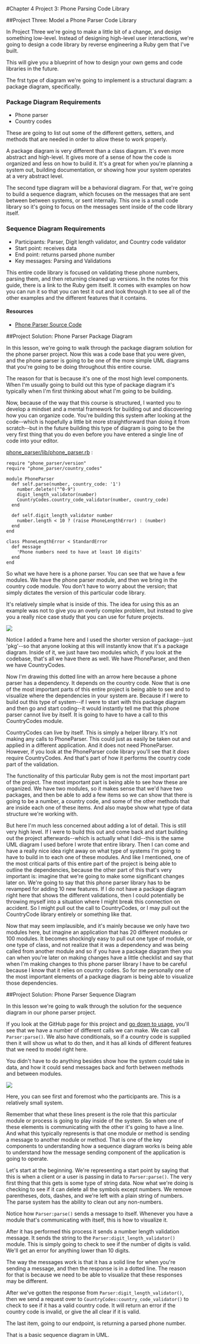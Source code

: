 #Chapter 4 Project 3: Phone Parsing Code Library

##Project Three: Model a Phone Parser Code Library

In Project Three we're going to make a little bit of a change, and design something low-level. Instead of designing high-level user interactions, we're going to design a code library by reverse engineering a Ruby gem that I've built.

This will give you a blueprint of how to design your own gems and code libraries in the future.

The frst type of diagram we're going to implement is a structural diagram: a package diagram, specifically.

### Package Diagram Requirements

* Phone parser
* Country codes

These are going to list out some of the different getters, setters, and methods that are needed in order to allow these to work properly.

A package diagram is very different than a class diagram. It's even more abstract and high-level. It gives more of a sense of how the code is organized and less on how to build it. It's a great for when you're planning a system out, building documentation, or showing how your system operates at a very abstract level.

The second type diagram will be a behavioral diagram. For that, we're going to build a sequence diagram, which focuses on the messages that are sent between between systems, or sent internally. This one is a small code library so it's going to focus on the messages sent inside of the code library itself.

### Sequence Diagram Requirements

* Participants: Parser, Digit length validator, and Country code validator
* Start point: receives data
* End point: returns parsed phone number
* Key messages: Parsing and Validations

This entire code library is focused on validating these phone numbers, parsing them, and then returning cleaned up versions. In the notes for this guide, there is a link to the Ruby gem itself. It comes with examples on how you can run it so that you can test it out and look through it to see all of the other examples and the different features that it contains.


#### Resources

- [Phone Parser Source Code](https://github.com/jordanhudgens/phone_parser)

##Project Solution: Phone Parser Package Diagram

In this lesson, we're going to walk through the package diagram solution for the phone parser project. Now this was a code base that you were given, and the phone parser is going to be one of the more simple UML diagrams that you're going to be doing throughout this entire course.

The reason for that is because it's one of the most high level components. When I'm usually going to build out this type of package diagram it's typically when I'm first thinking about what I'm going to be building.

Now, because of the way that this course is structured, I wanted you to develop a mindset and a mental framework for building out and discovering how you can organize code. You're building this system after looking at the code--which is hopefully a little bit more straightforward than doing it from scratch--but in the future building this type of diagram is going to be the very first thing that you do even before you have entered a single line of code into your editor.

[phone_parser/lib/phone_parser.rb](https://github.com/jordanhudgens/phone_parser/blob/master/lib/phone_parser.rb) :

	require "phone_parser/version"
	require "phone_parser/country_codes"

	module PhoneParser
	  def self.parse(number, country_code: '1')
	    number.delete!("^0-9")
	    digit_length_validator(number)
	    CountryCodes.country_code_validator(number, country_code)
	  end

	  def self.digit_length_validator number
	    number.length < 10 ? (raise PhoneLengthError) : (number)
	  end
	end

	class PhoneLengthError < StandardError
	  def message
	    'Phone numbers need to have at least 10 digits'
	  end
	end


So what we have here is a phone parser. You can see that we have a few modules. We have the phone parser module, and then we bring in the country code module. You don't have to worry about the version; that simply dictates the version of this particular code library.

It's relatively simple what is inside of this. The idea for using this as an example was not to give you an overly complex problem, but instead to give you a really nice case study that you can use for future projects.

![](https://s3-us-west-2.amazonaws.com/devcamp-pictures/Problem+Solving+images/Project+3%3A+Phone+Parsing+Code+Library/Phone+Parser+package+diagram.PNG)

Notice I added a frame here and I used the shorter version of package--just 'pkg'--so that anyone looking at this will instantly know that it's a package diagram. Inside of it, we just have two modules which, if you look at the codebase, that's all we have there as well. We have PhoneParser, and then we have CountryCodes.

Now I'm drawing this dotted line with an arrow here because a phone parser has a dependency. It depends on the country code. Now that is one of the most important parts of this entire project is being able to see and to visualize where the dependencies in your system are. Because if I were to build out this type of system--if I were to start with this package diagram and then go and start coding--it would instantly tell me that this phone parser cannot live by itself. It is going to have to have a call to this CountryCodes module.

CountryCodes can live by itself. This is simply a helper library. It's not making any calls to PhoneParser. This could just as easily be taken out and applied in a different application. And it does not need PhoneParser. However, if you look at the PhoneParser code library you'll see that it *does* require CountryCodes. And that's part of how it performs the country code part of the validation.

The functionality of this particular Ruby gem is not the most important part of the project. The most important part is being able to see how these are organized. We have two modules, so it makes sense that we'd have two packages, and then be able to add a few items so we can show that there is going to be a number, a country code, and some of the other methods that are inside each one of these items. And also maybe show what type of data structure we're working with.

But here I'm much less concerned about adding a lot of detail. This is still very high level. If I were to build this out and come back and start building out the project afterwards--which is actually what I did--this is the same UML diagram I used before I wrote that entire library. Then I can come and have a really nice idea right away on what type of systems I'm going to have to build in to each one of these modules. And like I mentioned, one of the most critical parts of this entire part of the project is being able to outline the dependencies, because the other part of this that's very important is: imagine that we're going to make some significant changes later on. We're going to say that this phone parser library has to be revamped for adding 10 new features. If I do not have a package diagram right here that shows the different validations, then I could potentially be throwing myself into a situation where I might break this connection on accident. So I might pull out the call to CountryCodes, or I may pull out the CountryCode library entirely or something like that.

Now that may seem implausible, and it's mainly because we only have two modules here, but imagine an application that has 20 different modules or 100 modules. It becomes shockingly easy to pull out one type of module, or one type of class, and not realize that it was a dependency and was being called from another module and so if you have a package diagram then you can when you're later on making changes have a little checklist and say that when I'm making changes to this phone parser library I have to be careful because I know that it relies on country codes. So for me personally one of the most important elements of a package diagram is being able to visualize those dependencies.

##Project Solution: Phone Parser Sequence Diagram

In this lesson we're going to walk through the solution for the sequence diagram in our phone parser project.

If you look at the GitHub page for this project and [go down to usage](https://github.com/jordanhudgens/phone_parser#usage), you'll see that we have a number of different calls we can make. We can call `Parser:parse()`. We also have conditionals, so if a country code is supplied then it will show us what to do then, and it has all kinds of different features that we need to model right here.

You didn't have to do anything besides show how the system could take in data, and how it could send messages back and forth between methods and between modules.

![](https://s3-us-west-2.amazonaws.com/devcamp-pictures/Problem+Solving+images/Project+3%3A+Phone+Parsing+Code+Library/Phone+Parser+sequence+diagram.PNG)

Here, you can see first and foremost who the participants are. This is a relatively small system.

Remember that what these lines present is the role that this particular module or process is going to play inside of the system. So when one of these elements is communicating with the other it's going to have a line. And what this typically represents is that one module or method is sending a message to another module or method. That is one of the key components to understanding how a sequence diagram works is being able to understand how the message sending component of the application is going to operate.

Let's start at the beginning. We're representing a start point by saying that this is when a client or a user is passing in data to `Parser:parse()`. The very first thing that this gets is some type of string data. Now what we're doing is checking to see if it can delete all the symbols except numbers. We remove parentheses, dots, dashes, and we're left with a plain string of numbers. The parse system has the ability to clean out any non-numbers.

Notice how `Parser:parse()` sends a message to itself. Whenever you have a module that's communicating with itself, this is how to visualize it.

After it has performed this process it sends a number length validation message. It sends the string to the `Parser:digit_length_validator()` module. This is simply going to check to see if the number of digits is valid. We'll get an error for anything lower than 10 digits.

The way the messages work is that it has a solid line for when you're sending a message, and then the response is in a dotted line. The reason for that is because we need to be able to visualize that these responses may be different.

After we've gotten the response from `Parser:digit_length_validator()`, then we send a request over to `CountryCodes:country_code_validator()` to check to see if it has a valid country code. It will return an error if the country code is invalid, or give the all clear if it is valid.

The last item, going to our endpoint, is returning a parsed phone number.

That is a basic sequence diagram in UML.

